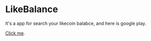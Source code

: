 # LikeBalance

It's a app for search your likecoin balabce, and here is google play.

[Click me](https://play.google.com/store/apps/details?id=com.noahliu.likebalance).


